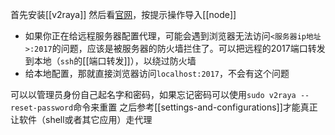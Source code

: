 首先安装[[v2raya]]
然后看[官网](https://v2raya.org/docs/prologue/quick-start/)，按提示操作导入[[node]]
- 如果你正在给远程服务器配置代理，可能会遇到浏览器无法访问`<服务器ip地址>:2017`的问题，应该是被服务器的防火墙拦住了。可以把远程的2017端口转发到本地（`ssh`的[[端口转发]]），以绕过防火墙
- 给本地配置，那就直接浏览器访问`localhost:2017`，不会有这个问题

可以以管理员身份自己起名字和密码，如果忘记密码可以使用`sudo v2raya --reset-password`命令来重置
之后参考[[settings-and-configurations]]才能真正让软件（shell或者其它应用）走代理